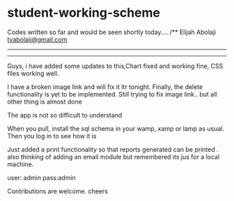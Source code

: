 student-working-scheme
======================

Codes written so far and would be seen shortly today....
/**
Elijah Abolaji <tyabolaji@gmail.com>
****
***

Guys, i have added some updates to this,Chart fixed and working fine, CSS files working well.

I have a broken image link and will fix it ltr tonight. Finally, the delete functionality is yet to be implemented.
Still trying to fix image link.. but all other thing is almost done

The app is not so difficult to understand

When you pull, install the sql schema in your wamp, xamp or lamp as usual.
Then you log in to see how it is

Just added a print functionality so that reports generated can be printed . also thinking of adding an email module but remembered
its jus for a local machine.

user: admin
pass:admin

Contributions are welcome. cheers

